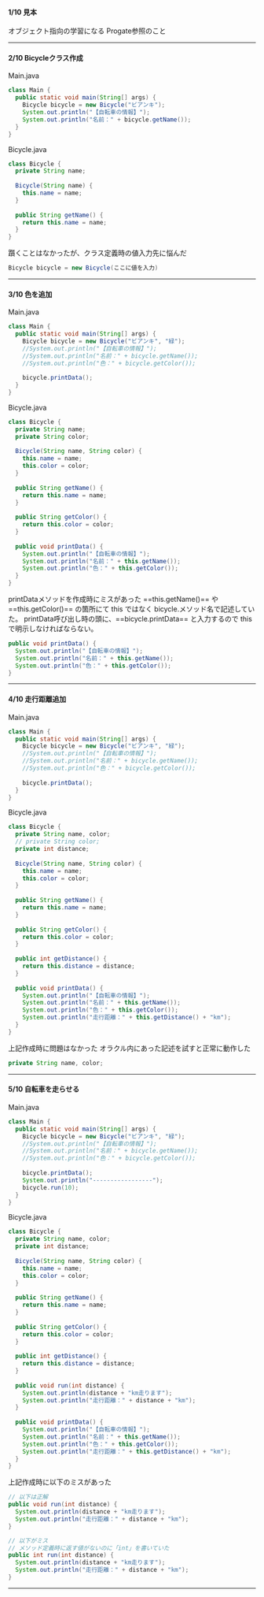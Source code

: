 #### 1/10 見本
オブジェクト指向の学習になる
Progate参照のこと

***

#### 2/10 Bicycleクラス作成
Main.java
```java
class Main {
  public static void main(String[] args) {
    Bicycle bicycle = new Bicycle("ビアンキ");
    System.out.println("【自転車の情報】");
    System.out.println("名前：" + bicycle.getName());
  }
}
```

Bicycle.java
```java
class Bicycle {
  private String name;
  
  Bicycle(String name) {
    this.name = name;
  }
  
  public String getName() {
    return this.name = name;
  }
}
```


躓くことはなかったが、クラス定義時の値入力先に悩んだ
``` java
Bicycle bicycle = new Bicycle(ここに値を入力)
```
***
#### 3/10 色を追加
Main.java
```java
class Main {
  public static void main(String[] args) {
    Bicycle bicycle = new Bicycle("ビアンキ", "緑");
    //System.out.println("【自転車の情報】");
    //System.out.println("名前：" + bicycle.getName());
    //System.out.println("色：" + bicycle.getColor());
    
    bicycle.printData();
  }
}
```

Bicycle.java
```java
class Bicycle {
  private String name;
  private String color;
  
  Bicycle(String name, String color) {
    this.name = name;
    this.color = color;
  }
  
  public String getName() {
    return this.name = name;
  }
  
  public String getColor() {
    return this.color = color;
  }
  
  public void printData() {
    System.out.println("【自転車の情報】");
    System.out.println("名前：" + this.getName());
    System.out.println("色：" + this.getColor());
  }
}
```

printDataメソッドを作成時にミスがあった
==this.getName()== や ==this.getColor()== の箇所にて
this ではなく bicycle.メソッド名で記述していた。
printData呼び出し時の頭に、==bicycle.printData== と入力するので
thisで明示しなければならない。

``` java
public void printData() {
  System.out.println("【自転車の情報】");
  System.out.println("名前：" + this.getName());
  System.out.println("色：" + this.getColor());
}
```

***
#### 4/10 走行距離追加
Main.java
```java
class Main {
  public static void main(String[] args) {
    Bicycle bicycle = new Bicycle("ビアンキ", "緑");
    //System.out.println("【自転車の情報】");
    //System.out.println("名前：" + bicycle.getName());
    //System.out.println("色：" + bicycle.getColor());
    
    bicycle.printData();
  }
}
```

Bicycle.java
```java
class Bicycle {
  private String name, color;
  // private String color;
  private int distance;
  
  Bicycle(String name, String color) {
    this.name = name;
    this.color = color;
  }
  
  public String getName() {
    return this.name = name;
  }
  
  public String getColor() {
    return this.color = color;
  }
  
  public int getDistance() {
    return this.distance = distance;
  }
  
  public void printData() {
    System.out.println("【自転車の情報】");
    System.out.println("名前：" + this.getName());
    System.out.println("色：" + this.getColor());
    System.out.println("走行距離：" + this.getDistance() + "km");
  }
}
```

上記作成時に問題はなかった
オラクル内にあった記述を試すと正常に動作した
``` java
private String name, color;
```
***
#### 5/10 自転車を走らせる
Main.java
```java
class Main {
  public static void main(String[] args) {
    Bicycle bicycle = new Bicycle("ビアンキ", "緑");
    //System.out.println("【自転車の情報】");
    //System.out.println("名前：" + bicycle.getName());
    //System.out.println("色：" + bicycle.getColor());
    
    bicycle.printData();
    System.out.println("-----------------");
    bicycle.run(10);
  }
}
```

Bicycle.java
```java
class Bicycle {
  private String name, color;
  private int distance;
  
  Bicycle(String name, String color) {
    this.name = name;
    this.color = color;
  }
  
  public String getName() {
    return this.name = name;
  }
  
  public String getColor() {
    return this.color = color;
  }
  
  public int getDistance() {
    return this.distance = distance;
  }
  
  public void run(int distance) {
    System.out.println(distance + "km走ります");
    System.out.println("走行距離：" + distance + "km");
  }
  
  public void printData() {
    System.out.println("【自転車の情報】");
    System.out.println("名前：" + this.getName());
    System.out.println("色：" + this.getColor());
    System.out.println("走行距離：" + this.getDistance() + "km");
  }
}
```


上記作成時に以下のミスがあった
``` java
// 以下は正解
public void run(int distance) {
  System.out.println(distance + "km走ります");
  System.out.println("走行距離：" + distance + "km");
}

// 以下がミス
// メソッド定義時に返す値がないのに「int」を書いていた
public int run(int distance) {
  System.out.println(distance + "km走ります");
  System.out.println("走行距離：" + distance + "km");
}
```
***
